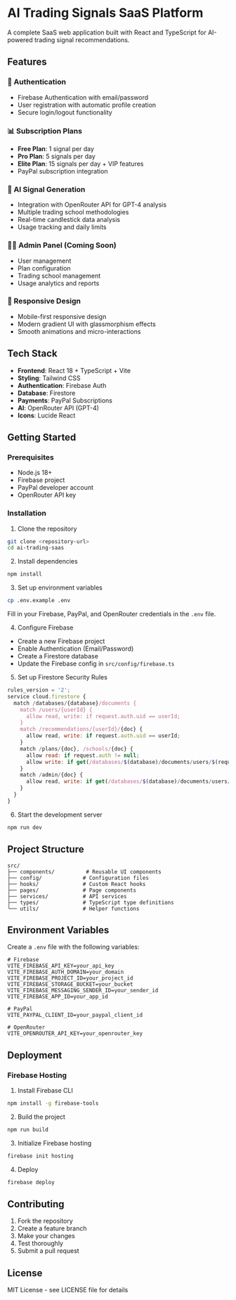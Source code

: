 # AI Trading Signals SaaS Platform

A complete SaaS web application built with React and TypeScript for AI-powered trading signal recommendations.

## Features

### 🔐 Authentication
- Firebase Authentication with email/password
- User registration with automatic profile creation
- Secure login/logout functionality

### 📊 Subscription Plans
- **Free Plan**: 1 signal per day
- **Pro Plan**: 5 signals per day 
- **Elite Plan**: 15 signals per day + VIP features
- PayPal subscription integration

### 🤖 AI Signal Generation
- Integration with OpenRouter API for GPT-4 analysis
- Multiple trading school methodologies
- Real-time candlestick data analysis
- Usage tracking and daily limits

### 👨‍💼 Admin Panel (Coming Soon)
- User management
- Plan configuration
- Trading school management
- Usage analytics and reports

### 📱 Responsive Design
- Mobile-first responsive design
- Modern gradient UI with glassmorphism effects
- Smooth animations and micro-interactions

## Tech Stack

- **Frontend**: React 18 + TypeScript + Vite
- **Styling**: Tailwind CSS
- **Authentication**: Firebase Auth
- **Database**: Firestore
- **Payments**: PayPal Subscriptions
- **AI**: OpenRouter API (GPT-4)
- **Icons**: Lucide React

## Getting Started

### Prerequisites
- Node.js 18+ 
- Firebase project
- PayPal developer account
- OpenRouter API key

### Installation

1. Clone the repository
```bash
git clone <repository-url>
cd ai-trading-saas
```

2. Install dependencies
```bash
npm install
```

3. Set up environment variables
```bash
cp .env.example .env
```

Fill in your Firebase, PayPal, and OpenRouter credentials in the `.env` file.

4. Configure Firebase
- Create a new Firebase project
- Enable Authentication (Email/Password)
- Create a Firestore database
- Update the Firebase config in `src/config/firebase.ts`

5. Set up Firestore Security Rules
```javascript
rules_version = '2';
service cloud.firestore {
  match /databases/{database}/documents {
    match /users/{userId} {
      allow read, write: if request.auth.uid == userId;
    }
    match /recommendations/{userId}/{doc} {
      allow read, write: if request.auth.uid == userId;
    }
    match /plans/{doc}, /schools/{doc} {
      allow read: if request.auth != null;
      allow write: if get(/databases/$(database)/documents/users/$(request.auth.uid)).data.isAdmin == true;
    }
    match /admin/{doc} {
      allow read, write: if get(/databases/$(database)/documents/users/$(request.auth.uid)).data.isAdmin == true;
    }
  }
}
```

6. Start the development server
```bash
npm run dev
```

## Project Structure

```
src/
├── components/          # Reusable UI components
├── config/             # Configuration files
├── hooks/              # Custom React hooks
├── pages/              # Page components
├── services/           # API services
├── types/              # TypeScript type definitions
└── utils/              # Helper functions
```

## Environment Variables

Create a `.env` file with the following variables:

```env
# Firebase
VITE_FIREBASE_API_KEY=your_api_key
VITE_FIREBASE_AUTH_DOMAIN=your_domain
VITE_FIREBASE_PROJECT_ID=your_project_id
VITE_FIREBASE_STORAGE_BUCKET=your_bucket
VITE_FIREBASE_MESSAGING_SENDER_ID=your_sender_id
VITE_FIREBASE_APP_ID=your_app_id

# PayPal
VITE_PAYPAL_CLIENT_ID=your_paypal_client_id

# OpenRouter
VITE_OPENROUTER_API_KEY=your_openrouter_key
```

## Deployment

### Firebase Hosting

1. Install Firebase CLI
```bash
npm install -g firebase-tools
```

2. Build the project
```bash
npm run build
```

3. Initialize Firebase hosting
```bash
firebase init hosting
```

4. Deploy
```bash
firebase deploy
```

## Contributing

1. Fork the repository
2. Create a feature branch
3. Make your changes
4. Test thoroughly
5. Submit a pull request

## License

MIT License - see LICENSE file for details
